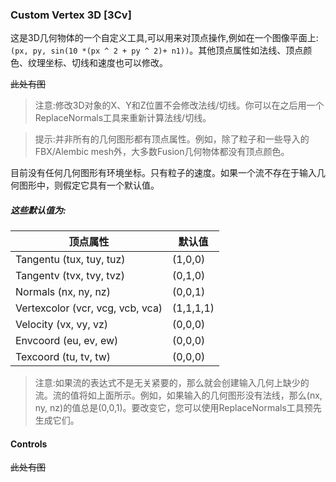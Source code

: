 ### Custom Vertex 3D [3Cv]

这是3D几何物体的一个自定义工具,可以用来对顶点操作,例如在一个图像平面上:`(px, py, sin(10 *(px ^ 2 + py ^ 2)+ n1))`。其他顶点属性如法线、顶点颜色、纹理坐标、切线和速度也可以修改。

~~此处有图~~

> 注意:修改3D对象的X、Y和Z位置不会修改法线/切线。你可以在之后用一个ReplaceNormals工具来重新计算法线/切线。

> 提示:并非所有的几何图形都有顶点属性。例如，除了粒子和一些导入的FBX/Alembic mesh外，大多数Fusion几何物体都没有顶点颜色。

目前没有任何几何图形有环境坐标。只有粒子的速度。如果一个流不存在于输入几何图形中，则假定它具有一个默认值。

##### 这些默认值为:

| 顶点属性                         | 默认值    |
| -------------------------------- | --------- |
| Tangentu (tux, tuy, tuz)         | (1,0,0)   |
| Tangentv (tvx, tvy, tvz)         | (0,1,0)   |
| Normals (nx, ny, nz)             | (0,0,1)   |
| Vertexcolor (vcr, vcg, vcb, vca) | (1,1,1,1) |
| Velocity (vx, vy, vz)            | (0,0,0)   |
| Envcoord (eu, ev, ew)            | (0,0,0)   |
| Texcoord (tu, tv, tw)            | (0,0,0)   |

> 注意:如果流的表达式不是无关紧要的，那么就会创建输入几何上缺少的流。流的值将如上面所示。例如，如果输入的几何图形没有法线，那么(nx, ny, nz)的值总是(0,0,1)。要改变它，您可以使用ReplaceNormals工具预先生成它们。

#### Controls

~~此处有图~~